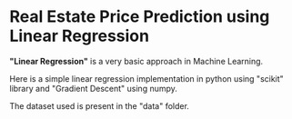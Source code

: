 # Real Estate Price Prediction using Linear Regression

**"Linear Regression"** is a very basic approach in Machine Learning.

Here is a simple linear regression implementation in python using "scikit" library and "Gradient Descent" using numpy.

The dataset used is present in the "data" folder.
